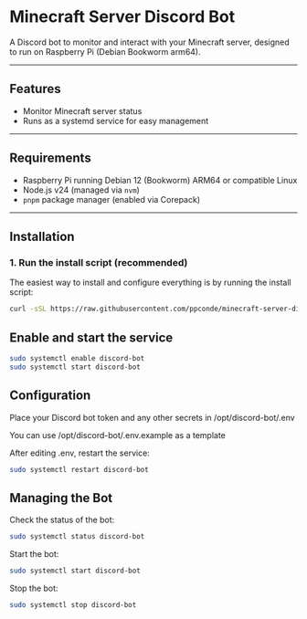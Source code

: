 # Minecraft Server Discord Bot

A Discord bot to monitor and interact with your Minecraft server, designed to run on Raspberry Pi (Debian Bookworm arm64).

---

## Features

- Monitor Minecraft server status
- Runs as a systemd service for easy management

---

## Requirements

- Raspberry Pi running Debian 12 (Bookworm) ARM64 or compatible Linux
- Node.js v24 (managed via `nvm`)
- `pnpm` package manager (enabled via Corepack)

---

## Installation

### 1. Run the install script (recommended)

The easiest way to install and configure everything is by running the install script:

```bash
curl -sSL https://raw.githubusercontent.com/ppconde/minecraft-server-discord-bot/main/install-discord-bot.sh | bash
```

## Enable and start the service

```bash
sudo systemctl enable discord-bot
sudo systemctl start discord-bot
```

## Configuration

Place your Discord bot token and any other secrets in /opt/discord-bot/.env

You can use /opt/discord-bot/.env.example as a template

After editing .env, restart the service:

```bash
sudo systemctl restart discord-bot
```

## Managing the Bot

Check the status of the bot:

```bash
sudo systemctl status discord-bot
```

Start the bot:

```bash
sudo systemctl start discord-bot
```

Stop the bot:

```bash
sudo systemctl stop discord-bot
```

